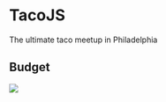 # TacoJS

The ultimate taco meetup in Philadelphia


## Budget

![](https://api.travis-ci.org/TacoJS/tacojs.github.io.svg)
